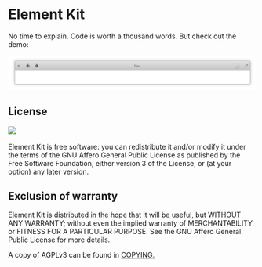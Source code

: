 # Element Kit

No time to explain. Code is worth a thousand words.
But check out the demo:

[![Element Kit demo](demo.png)](https://n2liquid.github.io/elementkit/demo.html)

## License

![](https://www.gnu.org/graphics/agplv3-155x51.png)

Element Kit is free software: you can redistribute it and/or modify it under the terms of the GNU Affero General Public License as published by the Free Software Foundation, either version 3 of the License, or (at your option) any later version.

## Exclusion of warranty

Element Kit is distributed in the hope that it will be useful, but WITHOUT ANY WARRANTY; without even the implied warranty of MERCHANTABILITY or FITNESS FOR A PARTICULAR PURPOSE. See the GNU Affero General Public License for more details.

A copy of AGPLv3 can be found in [COPYING.](COPYING)
